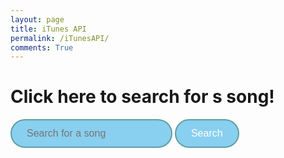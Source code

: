 ```yaml
---
layout: page
title: iTunes API
permalink: /iTunesAPI/
comments: True
---
```


<h1>Click here to search for s song!</h1>
<input type="text" id="searchTerm" placeholder="Search for a song">
<button id="search_button" onclick="searchSongs()">Search</button>

<div id="songs"></div>

<script>
    function searchSongs() {
        const searchTerm = document.getElementById('searchTerm').value;
        const url = `https://itunes.apple.com/search?term=${encodeURIComponent(searchTerm)}&media=music&limit=10`;

        fetch(url)
            .then(response => response.json())
            .then(data => {
                const songsDiv = document.getElementById('songs');
                songsDiv.innerHTML = '';  // Clear previous results
                if (data.results.length > 0) {
                    data.results.forEach(song => {
                        const songDiv = document.createElement('div');
                        songDiv.classList.add('song');
                        songDiv.innerHTML = `
                            <img src="${song.artworkUrl100}" alt="Artwork">
                            <p><strong>Track:</strong> ${song.trackName}</p>
                            <p><strong>Artist:</strong> ${song.artistName}</p>
                            <audio controls src="${song.previewUrl}"></audio>
                        `;
                        songsDiv.appendChild(songDiv);
                    });
                } else {
                    songsDiv.innerHTML = 'No songs found.';
                }
            })
            .catch(error => console.error('Error fetching songs:', error));
    }
</script>

<style>

#search_button {
    background-color: #89CFF0;  /* Blue */
    border: 2px solid #5F9EA0;  /* Darker Blue */
    color: white;  /* White text */
    padding: 12px 24px;  /* Padding for the button */
    text-decoration: none;  /* Remove underline from link */
    font-family: 'Verdana', sans-serif;  /* Better font */
    font-size: 16px;  /* Font size */
    border-radius: 25px;  /* Rounded button */
    cursor: pointer;  /* Pointer cursor on hover */
    transition: background-color 0.3s ease, border-color 0.3s ease;  /* Smooth transition */
    display: inline-block;  /* Makes the button size depend on the content */
  }

  #search_button:hover {
      background-color: #5F9EA0;  /* Darker bluer */
      border-color: #F0FFFF;  /* Light blue */
  }

  #searchTerm {
    background-color: #89CFF0;  /* Blue */
    border: 2px solid #5F9EA0;  /* Darker Blue */
    color: white;  /* White text */
    padding: 12px 24px;  /* Padding for the button */
    text-decoration: none;  /* Remove underline from link */
    font-family: 'Verdana', sans-serif;  /* Better font */
    font-size: 16px;  /* Font size */
    border-radius: 25px;  /* Rounded button */
    cursor: pointer;  /* Pointer cursor on hover */
    transition: background-color 0.3s ease, border-color 0.3s ease;  /* Smooth transition */
    display: inline-block;  /* Makes the button size depend on the content */
  }

  #searchTerm:hover {
      background-color: #5F9EA0;  /* Darker bluer */
      border-color: #F0FFFF;  /* Light blue */
  }

</style>